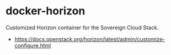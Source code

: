 # docker-horizon

Customized Horizon container for the Sovereign Cloud Stack.

* https://docs.openstack.org/horizon/latest/admin/customize-configure.html

